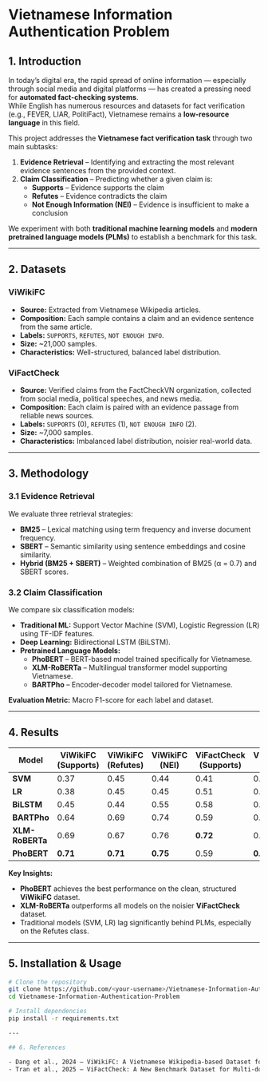 # Vietnamese Information Authentication Problem

## 1. Introduction
In today’s digital era, the rapid spread of online information — especially through social media and digital platforms — has created a pressing need for **automated fact-checking systems**.  
While English has numerous resources and datasets for fact verification (e.g., FEVER, LIAR, PolitiFact), Vietnamese remains a **low-resource language** in this field.

This project addresses the **Vietnamese fact verification task** through two main subtasks:
1. **Evidence Retrieval** – Identifying and extracting the most relevant evidence sentences from the provided context.
2. **Claim Classification** – Predicting whether a given claim is:
   - **Supports** – Evidence supports the claim
   - **Refutes** – Evidence contradicts the claim
   - **Not Enough Information (NEI)** – Evidence is insufficient to make a conclusion

We experiment with both **traditional machine learning models** and **modern pretrained language models (PLMs)** to establish a benchmark for this task.

---

## 2. Datasets

### **ViWikiFC**
- **Source:** Extracted from Vietnamese Wikipedia articles.
- **Composition:** Each sample contains a claim and an evidence sentence from the same article.
- **Labels:** `SUPPORTS`, `REFUTES`, `NOT ENOUGH INFO`.
- **Size:** ~21,000 samples.
- **Characteristics:** Well-structured, balanced label distribution.

### **ViFactCheck**
- **Source:** Verified claims from the FactCheckVN organization, collected from social media, political speeches, and news media.
- **Composition:** Each claim is paired with an evidence passage from reliable news sources.
- **Labels:** `SUPPORTS` (0), `REFUTES` (1), `NOT ENOUGH INFO` (2).
- **Size:** ~7,000 samples.
- **Characteristics:** Imbalanced label distribution, noisier real-world data.

---

## 3. Methodology

### 3.1 Evidence Retrieval
We evaluate three retrieval strategies:
- **BM25** – Lexical matching using term frequency and inverse document frequency.
- **SBERT** – Semantic similarity using sentence embeddings and cosine similarity.
- **Hybrid (BM25 + SBERT)** – Weighted combination of BM25 (α = 0.7) and SBERT scores.

### 3.2 Claim Classification
We compare six classification models:
- **Traditional ML:** Support Vector Machine (SVM), Logistic Regression (LR) using TF-IDF features.
- **Deep Learning:** Bidirectional LSTM (BiLSTM).
- **Pretrained Language Models:**
  - **PhoBERT** – BERT-based model trained specifically for Vietnamese.
  - **XLM-RoBERTa** – Multilingual transformer model supporting Vietnamese.
  - **BARTPho** – Encoder-decoder model tailored for Vietnamese.

**Evaluation Metric:** Macro F1-score for each label and dataset.

---

## 4. Results

| Model          | ViWikiFC (Supports) | ViWikiFC (Refutes) | ViWikiFC (NEI) | ViFactCheck (Supports) | ViFactCheck (Refutes) | ViFactCheck (NEI) |
|----------------|---------------------|--------------------|----------------|------------------------|-----------------------|-------------------|
| **SVM**        | 0.37                | 0.45               | 0.44           | 0.41                   | 0.30                  | 0.37              |
| **LR**         | 0.38                | 0.45               | 0.45           | 0.51                   | 0.42                  | 0.63              |
| **BiLSTM**     | 0.45                | 0.44               | 0.55           | 0.58                   | 0.47                  | 0.65              |
| **BARTPho**    | 0.64                | 0.69               | 0.74           | 0.59                   | 0.55                  | 0.61              |
| **XLM-RoBERTa**| 0.69                | 0.67               | 0.76           | **0.72**                | 0.52                  | **0.70**          |
| **PhoBERT**    | **0.71**            | **0.71**           | **0.75**       | 0.59                   | **0.56**              | 0.59              |

**Key Insights:**
- **PhoBERT** achieves the best performance on the clean, structured **ViWikiFC** dataset.
- **XLM-RoBERTa** outperforms all models on the noisier **ViFactCheck** dataset.
- Traditional models (SVM, LR) lag significantly behind PLMs, especially on the Refutes class.

---

## 5. Installation & Usage

```bash
# Clone the repository
git clone https://github.com/<your-username>/Vietnamese-Information-Authentication-Problem.git
cd Vietnamese-Information-Authentication-Problem

# Install dependencies
pip install -r requirements.txt

---

## 6. References

- Dang et al., 2024 – ViWikiFC: A Vietnamese Wikipedia-based Dataset for Fact Verification.
- Tran et al., 2025 – ViFactCheck: A New Benchmark Dataset for Multi-domain News Fact-checking in Vietnamese.


